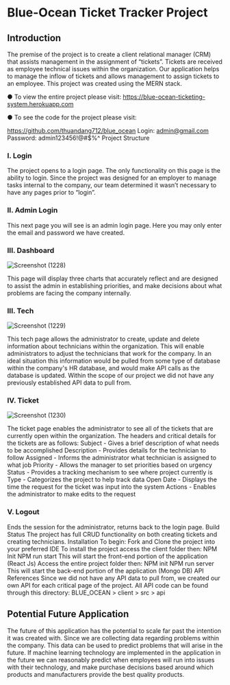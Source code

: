 # Blue-Ocean Ticket Tracker Project

## Introduction

The premise of the project is to create a client relational manager (CRM) that assists
management in the assignment of “tickets”. Tickets are received as employee technical issues
within the organization. Our application helps to manage the inflow of tickets and allows
management to assign tickets to an employee. This project was created using the MERN stack.

● To view the entire project please visit:
https://blue-ocean-ticketing-system.herokuapp.com

● To see the code for the project please visit:

https://github.com/thuandang712/blue_ocean
Login: admin@gmail.com
Password: admin123456!@#$%^
Project Structure

### I. Login

The project opens to a login page. The only functionality on this page is the ability to login.
Since the project was designed for an employer to manage tasks internal to the company, our
team determined it wasn’t necessary to have any pages prior to “login”.

### II. Admin Login

This next page you will see is an admin login page. Here you may only enter the email and
password we have created.

### III. Dashboard

![Screenshot (1228)](https://user-images.githubusercontent.com/85899437/138168822-ee00e372-3a2e-4975-bee9-258240928cf1.png)

This page will display three charts that accurately reflect and are designed to assist the admin in
establishing priorities, and make decisions about what problems are facing the company
internally.

### III. Tech

![Screenshot (1229)](https://user-images.githubusercontent.com/85899437/138168959-5eaca00f-d2ab-47dc-8851-9ad989fe9a30.png)

This tech page allows the administrator to create, update and delete information about
technicians within the organization. This will enable administrators to adjust the technicians that
work for the company. In an ideal situation this information would be pulled from some type of
database within the company's HR database, and would make API calls as the database is
updated. Within the scope of our project we did not have any previously established API data to
pull from.

### IV. Ticket

![Screenshot (1230)](https://user-images.githubusercontent.com/85899437/138168892-0a2c03fc-de4e-4a01-9320-f0f77d5b82b6.png)

The ticket page enables the administrator to see all of the tickets that are currently open within
the organization. The headers and critical details for the tickets are as follows:
Subject - Gives a brief description of what needs to be accomplished
Description - Provides details for the technician to follow
Assigned - Informs the administrator what technician is assigned to what job
Priority - Allows the manager to set priorities based on urgency
Status - Provides a tracking mechanism to see where project currently is
Type - Categorizes the project to help track data
Open Date - Displays the time the request for the ticket was input into the system
Actions - Enables the administrator to make edits to the request

### V. Logout

Ends the session for the administrator, returns back to the login page.
Build Status
The project has full CRUD functionality on both creating tickets and creating technicians.
Installation
To begin: Fork and Clone the project into your preferred IDE
To install the project access the client folder then:
NPM Init
NPM run start
This will start the front-end portion of the application (React Js)
Access the entire project folder then:
NPM init
NPM run server
This will start the back-end portion of the application (Mongo DB)
API References
Since we did not have any API data to pull from, we created our own API for each critical page
of the project. All API code can be found through this directory:
BLUE_OCEAN > client > src > api


## Potential Future Application

The future of this application has the potential to scale far past the intention it was created with.
Since we are collecting data regarding problems within the company. This data can be used to
predict problems that will arise in the future. If machine learning technology are implemented in
the application in the future we can reasonably predict when employees will run into issues with
their technology, and make purchase decisions based around which products and
manufacturers provide the best quality products.
